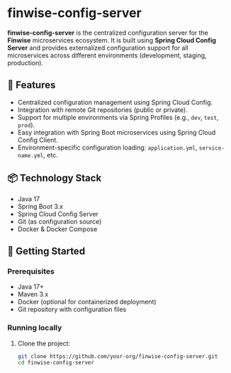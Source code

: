 # finwise-config-server

**finwise-config-server** is the centralized configuration server for the **Finwise** microservices ecosystem. It is built using **Spring Cloud Config Server** and provides externalized configuration support for all microservices across different environments (development, staging, production).

## 🔧 Features

- Centralized configuration management using Spring Cloud Config.
- Integration with remote Git repositories (public or private).
- Support for multiple environments via Spring Profiles (e.g., `dev`, `test`, `prod`).
- Easy integration with Spring Boot microservices using Spring Cloud Config Client.
- Environment-specific configuration loading: `application.yml`, `service-name.yml`, etc.

## 📦 Technology Stack

- Java 17
- Spring Boot 3.x
- Spring Cloud Config Server
- Git (as configuration source)
- Docker & Docker Compose

## 🚀 Getting Started

### Prerequisites

- Java 17+
- Maven 3.x
- Docker (optional for containerized deployment)
- Git repository with configuration files

### Running locally

1. Clone the project:
   ```bash
   git clone https://github.com/your-org/finwise-config-server.git
   cd finwise-config-server
